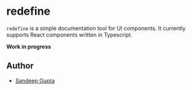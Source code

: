 # redefine

`redefine` is a simple documentation tool for UI components. It currently
supports React components written in Typescript.

**Work in progress**

## Author

* [Sandeep Gupta](https://sangupta.com)

